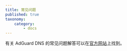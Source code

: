 ```yaml
---
title: 常见问题
published: true
taxonomy:
    category:
        - docs
---
```


有关 AdGuard DNS 的常见问题解答可以在[官方网站](https://adguard-dns.com/zh_cn/welcome.html)上找到。